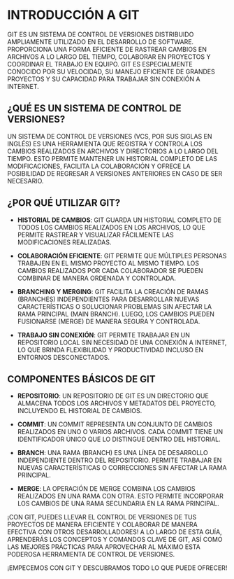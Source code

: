 # INTRODUCCIÓN A GIT

GIT ES UN SISTEMA DE CONTROL DE VERSIONES DISTRIBUIDO AMPLIAMENTE UTILIZADO EN EL DESARROLLO DE SOFTWARE. PROPORCIONA UNA FORMA EFICIENTE DE RASTREAR CAMBIOS EN ARCHIVOS A LO LARGO DEL TIEMPO, COLABORAR EN PROYECTOS Y COORDINAR EL TRABAJO EN EQUIPO. GIT ES ESPECIALMENTE CONOCIDO POR SU VELOCIDAD, SU MANEJO EFICIENTE DE GRANDES PROYECTOS Y SU CAPACIDAD PARA TRABAJAR SIN CONEXIÓN A INTERNET.

## ¿QUÉ ES UN SISTEMA DE CONTROL DE VERSIONES?

UN SISTEMA DE CONTROL DE VERSIONES (VCS, POR SUS SIGLAS EN INGLÉS) ES UNA HERRAMIENTA QUE REGISTRA Y CONTROLA LOS CAMBIOS REALIZADOS EN ARCHIVOS Y DIRECTORIOS A LO LARGO DEL TIEMPO. ESTO PERMITE MANTENER UN HISTORIAL COMPLETO DE LAS MODIFICACIONES, FACILITA LA COLABORACIÓN Y OFRECE LA POSIBILIDAD DE REGRESAR A VERSIONES ANTERIORES EN CASO DE SER NECESARIO.

## ¿POR QUÉ UTILIZAR GIT?

- **HISTORIAL DE CAMBIOS**: GIT GUARDA UN HISTORIAL COMPLETO DE TODOS LOS CAMBIOS REALIZADOS EN LOS ARCHIVOS, LO QUE PERMITE RASTREAR Y VISUALIZAR FÁCILMENTE LAS MODIFICACIONES REALIZADAS.

- **COLABORACIÓN EFICIENTE**: GIT PERMITE QUE MÚLTIPLES PERSONAS TRABAJEN EN EL MISMO PROYECTO AL MISMO TIEMPO. LOS CAMBIOS REALIZADOS POR CADA COLABORADOR SE PUEDEN COMBINAR DE MANERA ORDENADA Y CONTROLADA.

- **BRANCHING Y MERGING**: GIT FACILITA LA CREACIÓN DE RAMAS (BRANCHES) INDEPENDIENTES PARA DESARROLLAR NUEVAS CARACTERÍSTICAS O SOLUCIONAR PROBLEMAS SIN AFECTAR LA RAMA PRINCIPAL (MAIN BRANCH). LUEGO, LOS CAMBIOS PUEDEN FUSIONARSE (MERGE) DE MANERA SEGURA Y CONTROLADA.

- **TRABAJO SIN CONEXIÓN**: GIT PERMITE TRABAJAR EN UN REPOSITORIO LOCAL SIN NECESIDAD DE UNA CONEXIÓN A INTERNET, LO QUE BRINDA FLEXIBILIDAD Y PRODUCTIVIDAD INCLUSO EN ENTORNOS DESCONECTADOS.

## COMPONENTES BÁSICOS DE GIT

- **REPOSITORIO**: UN REPOSITORIO DE GIT ES UN DIRECTORIO QUE ALMACENA TODOS LOS ARCHIVOS Y METADATOS DEL PROYECTO, INCLUYENDO EL HISTORIAL DE CAMBIOS.

- **COMMIT**: UN COMMIT REPRESENTA UN CONJUNTO DE CAMBIOS REALIZADOS EN UNO O VARIOS ARCHIVOS. CADA COMMIT TIENE UN IDENTIFICADOR ÚNICO QUE LO DISTINGUE DENTRO DEL HISTORIAL.

- **BRANCH**: UNA RAMA (BRANCH) ES UNA LÍNEA DE DESARROLLO INDEPENDIENTE DENTRO DEL REPOSITORIO. PERMITE TRABAJAR EN NUEVAS CARACTERÍSTICAS O CORRECCIONES SIN AFECTAR LA RAMA PRINCIPAL.

- **MERGE**: LA OPERACIÓN DE MERGE COMBINA LOS CAMBIOS REALIZADOS EN UNA RAMA CON OTRA. ESTO PERMITE INCORPORAR LOS CAMBIOS DE UNA RAMA SECUNDARIA EN LA RAMA PRINCIPAL.

¡CON GIT, PUEDES LLEVAR EL CONTROL DE VERSIONES DE TUS PROYECTOS DE MANERA EFICIENTE Y COLABORAR DE MANERA EFECTIVA CON OTROS DESARROLLADORES! A LO LARGO DE ESTA GUÍA, APRENDERÁS LOS CONCEPTOS Y COMANDOS CLAVE DE GIT, ASÍ COMO LAS MEJORES PRÁCTICAS PARA APROVECHAR AL MÁXIMO ESTA PODEROSA HERRAMIENTA DE CONTROL DE VERSIONES.

¡EMPECEMOS CON GIT Y DESCUBRAMOS TODO LO QUE PUEDE OFRECER!